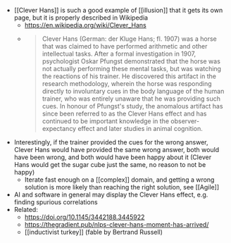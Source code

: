 - [[Clever Hans]] is such a good example of [[illusion]] that it gets its own page, but it is properly described in Wikipedia
	- https://en.wikipedia.org/wiki/Clever_Hans
	- > Clever Hans (German: der Kluge Hans; fl. 1907) was a horse that was claimed to have performed arithmetic and other intellectual tasks. After a formal investigation in 1907, psychologist Oskar Pfungst demonstrated that the horse was not actually performing these mental tasks, but was watching the reactions of his trainer. He discovered this artifact in the research methodology, wherein the horse was responding directly to involuntary cues in the body language of the human trainer, who was entirely unaware that he was providing such cues. In honour of Pfungst's study, the anomalous artifact has since been referred to as the Clever Hans effect and has continued to be important knowledge in the observer-expectancy effect and later studies in animal cognition.
- Interestingly, if the trainer provided the cues for the wrong answer, Clever Hans would have provided the same wrong answer, both would have been wrong, and both would have been happy about it (Clever Hans would get the sugar cube just the same, no reason to not be happy)
	- Iterate fast enough on a [[complex]] domain, and getting a wrong solution is more likely than reaching the right solution, see [[Agile]]
- AI and software in general may display the Clever Hans effect, e.g. finding spurious correlations
- Related:
	- https://doi.org/10.1145/3442188.3445922
	- https://thegradient.pub/nlps-clever-hans-moment-has-arrived/
	- [[inductivist turkey]] (fable by Bertrand Russell)